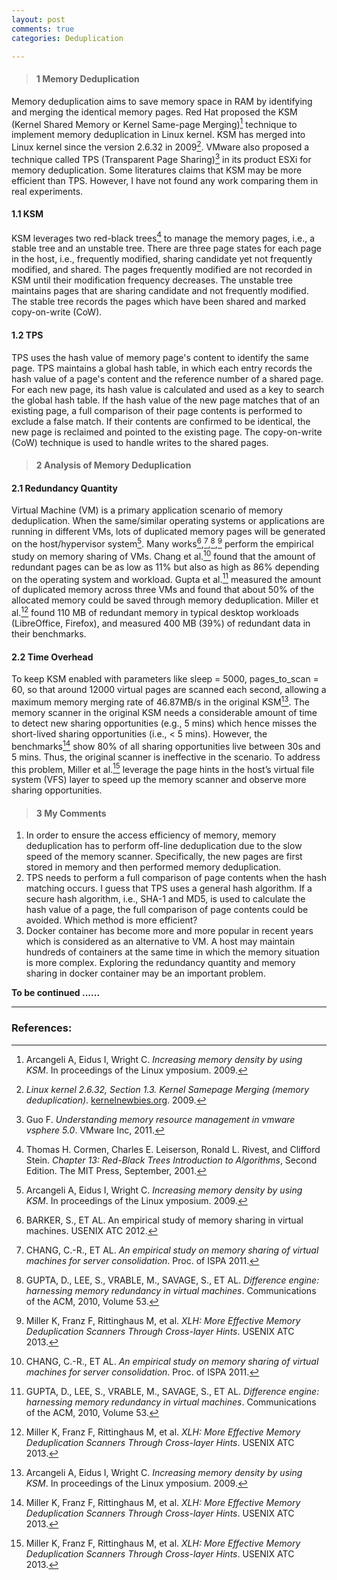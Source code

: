 ```yaml
---
layout: post
comments: true
categories: Deduplication 

---
```


> #### 1 Memory Deduplication

Memory deduplication aims to save memory space in RAM by identifying and merging the identical memory pages. Red Hat proposed the KSM (Kernel Shared Memory or Kernel Same-page Merging)[^KSM] technique to implement memory deduplication in Linux kernel. KSM has merged into Linux kernel since the version 2.6.32 in 2009[^Linux2632]. VMware also proposed a technique called TPS (Transparent Page Sharing)[^TPS] in its product ESXi for memory deduplication. Some literatures claims that KSM may be more efficient than TPS. However, I have not found any work comparing them in real experiments.


#### 1.1 KSM 

KSM leverages two red-black trees[^rb-tree] to manage the memory pages, i.e., a stable tree and an unstable tree. There are three page states for each page in the host, i.e., frequently modified, sharing candidate yet not frequently modified, and shared. The pages frequently modified are not recorded in KSM until their modification
frequency decreases. The unstable tree maintains pages that are sharing candidate and not frequently modified. The stable tree records the pages which have been shared and marked copy-on-write (CoW).

#### 1.2 TPS 

TPS uses the hash value of memory page's content to identify the same page. TPS maintains a global hash table, in which each entry records the hash value of a page's content and the reference number of a shared page. For each new page, its hash value is calculated and used as a key to search the global hash table. If the hash value of the new page matches that of an existing page, a full comparison of their page contents is performed to exclude a false match. If their contents are confirmed to be identical, the new page is reclaimed and pointed to the existing page. The copy-on-write (CoW) technique is used to handle writes to the shared pages.

> #### 2 Analysis of Memory Deduplication

#### 2.1 Redundancy Quantity

Virtual Machine (VM) is a primary application scenario of memory deduplication. When the same/similar operating systems or applications are running in different VMs,
lots of duplicated memory pages will be generated on the host/hypervisor system[^KSM]. Many works[^BARKER],[^chang],[^GUPTA],[^Miller] perform the empirical study on memory sharing of VMs. Chang et al.[^chang] found that the amount of redundant pages can be as low as 11% but also as high as 86% depending on the operating system and workload. Gupta et al.[^GUPTA] measured the amount of duplicated memory across three VMs and found that about 50% of the allocated memory could be saved through memory deduplication. Miller et al.[^Miller] found 110 MB of redundant memory in typical desktop workloads (LibreOffice, Firefox), and measured 400 MB (39%) of redundant data in their benchmarks.

#### 2.2 Time Overhead

To keep KSM enabled with parameters like sleep = 5000, pages_to_scan = 60, so that around 12000 virtual pages are scanned each second, allowing a maximum memory merging rate of 46.87MB/s in the original KSM[^KSM]. The memory scanner in the original KSM needs a considerable amount of time to detect new sharing opportunities (e.g., 5 mins) which hence misses the short-lived sharing opportunities (i.e., < 5 mins). However, the benchmarks[^Miller] show 80% of all sharing opportunities live between 30s and 5 mins. Thus, the original scanner is ineffective in the scenario. To address this problem, Miller et al.[^Miller] leverage the page hints in the host’s virtual file system (VFS) layer to speed up the memory scanner and observe more sharing opportunities.

> #### 3 My Comments

1. In order to ensure the access efficiency of memory, memory deduplication has to perform off-line deduplication due to the slow speed of the memory scanner. Specifically, the new pages are first stored in memory and then performed memory deduplication.
2. TPS needs to perform a full comparison of page contents when the hash matching occurs. I guess that TPS uses a general hash algorithm. If a secure hash algorithm, i.e., SHA-1 and MD5, is used to calculate the hash value of a page, the full comparison of page contents could be avoided.  Which method is more efficient?
3. Docker container has become more and more popular in recent years which is considered as an alternative to VM. A host may maintain hundreds of containers at the same time in which the memory situation is more complex.  Exploring the redundancy quantity and memory sharing in docker container may be an important problem.

**To be continued ......**

----

### References:

[^KSM]: Arcangeli A, Eidus I, Wright C. *Increasing memory density by using KSM*. In proceedings of the Linux ymposium. 2009.
[^Linux2632]: *Linux kernel 2.6.32, Section 1.3. Kernel Samepage Merging (memory deduplication)*. [kernelnewbies.org][kernel]. 2009.
[^TPS]: Guo F. *Understanding memory resource management in vmware vsphere 5.0*. VMware Inc, 2011.
[^rb-tree]: Thomas H. Cormen, Charles E. Leiserson, Ronald L. Rivest, and Clifford Stein. *Chapter 13: Red-Black Trees Introduction to Algorithms*, Second Edition. The MIT Press, September, 2001.
[^BARKER]: BARKER, S., ET AL. An empirical study of memory sharing in virtual machines. USENIX ATC 2012.
[^chang]: CHANG, C.-R., ET AL. *An empirical study on memory sharing of virtual machines for server consolidation*. Proc. of ISPA 2011.
[^GUPTA]: GUPTA, D., LEE, S., VRABLE, M., SAVAGE, S., ET AL. *Difference engine: harnessing memory redundancy in virtual machines*. Communications of the ACM, 2010, Volume 53.
[^Miller]: Miller K, Franz F, Rittinghaus M, et al. *XLH: More Effective Memory Deduplication Scanners Through Cross-layer Hints*. USENIX ATC 2013.

[kernel]: http:\\kernelnewbies.org\